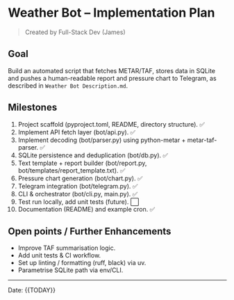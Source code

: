 # Weather Bot – Implementation Plan

> Created by Full-Stack Dev (James)

## Goal
Build an automated script that fetches METAR/TAF, stores data in SQLite and pushes a human-readable report and pressure chart to Telegram, as described in `Weather Bot Description.md`.

## Milestones

1. Project scaffold (pyproject.toml, README, directory structure). ✅
2. Implement API fetch layer (bot/api.py). ✅
3. Implement decoding (bot/parser.py) using python-metar + metar-taf-parser. ✅
4. SQLite persistence and deduplication (bot/db.py). ✅
5. Text template + report builder (bot/report.py, bot/templates/report_template.txt). ✅
6. Pressure chart generation (bot/chart.py). ✅
7. Telegram integration (bot/telegram.py). ✅
8. CLI & orchestrator (bot/cli.py, main.py). ✅
9. Test run locally, add unit tests (future). ⬜
10. Documentation (README) and example cron. ✅

## Open points / Further Enhancements

* Improve TAF summarisation logic.
* Add unit tests & CI workflow.
* Set up linting / formatting (ruff, black) via uv.
* Parametrise SQLite path via env/CLI.

---

Date: {{TODAY}}
